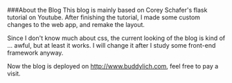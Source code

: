 ###About the Blog
This blog is mainly based on Corey Schafer's flask tutorial on Youtube.
After finishing the tutorial, I made some custom changes to the web app, and remake the 
layout.

Since I don't know much about css, the current looking of the blog is kind of ... awful, 
but at least it works. I will change it after I study some front-end framework anyway.
 
Now the blog is deployed on http://www.buddylich.com, feel free to pay a visit.

